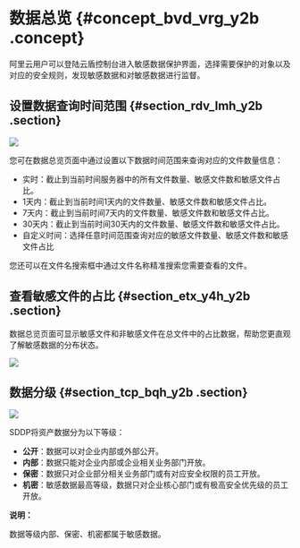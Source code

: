 # 数据总览 {#concept_bvd_vrg_y2b .concept}

阿里云用户可以登陆云盾控制台进入敏感数据保护界面，选择需要保护的对象以及对应的安全规则，发现敏感数据和对敏感数据进行监督。

## 设置数据查询时间范围 {#section_rdv_lmh_y2b .section}

![](http://static-aliyun-doc.oss-cn-hangzhou.aliyuncs.com/assets/img/18757/153682027311854_zh-CN.png)

您可在数据总览页面中通过设置以下数据时间范围来查询对应的文件数量信息：

-   实时：截止到当前时间服务器中的所有文件数量、敏感文件数和敏感文件占比。
-   1天内：截止到当前时间1天内的文件数量、敏感文件数和敏感文件占比。
-   7天内：截止到当前时间7天内的文件数量、敏感文件数和敏感文件占比。
-   30天内：截止到当前时间30天内的文件数量、敏感文件数和敏感文件占比。
-   自定义时间：选择任意时间范围查询对应的敏感文件数量、敏感文件数和敏感文件占比

您还可以在文件名搜索框中通过文件名称精准搜索您需要查看的文件。

## 查看敏感文件的占比 {#section_etx_y4h_y2b .section}

数据总览页面可显示敏感文件和非敏感文件在总文件中的占比数据，帮助您更直观了解敏感数据的分布状态。

![](http://static-aliyun-doc.oss-cn-hangzhou.aliyuncs.com/assets/img/18757/153682027310462_zh-CN.png)

## 数据分级 {#section_tcp_bqh_y2b .section}

![](http://static-aliyun-doc.oss-cn-hangzhou.aliyuncs.com/assets/img/18757/153682027311856_zh-CN.png)

SDDP将资产数据分为以下等级：

-   **公开**：数据可以对企业内部或外部公开。
-   **内部**：数据只能对企业内部或企业相关业务部门开放。
-   **保密**：数据只对企业部分相关业务部门或有对应安全权限的员工开放。
-   **机密**：敏感数据最高等级，数据只对企业核心部门或有极高安全优先级的员工开放。

**说明：** 

数据等级内部、保密、机密都属于敏感数据。

